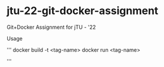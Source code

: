 # jtu-22-git-docker-assignment
Git+Docker Assignment for jTU - '22

Usage

'''
docker build -t &lt;tag-name&gt;
docker run &lt;tag-name&gt;

'''